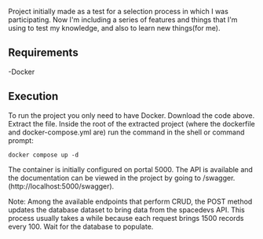 Project initially made as a test for a selection process in which I was participating. Now I'm including a series of features and things that I'm using to test my knowledge, and also to learn new things(for me).

## Requirements
-Docker

## Execution
To run the project you only need to have Docker.
Download the code above. Extract the file. Inside the root of the extracted project (where the dockerfile and docker-compose.yml are) run the command in the shell or command prompt:

``` docker compose up -d ```

The container is initially configured on portal 5000. The API is available and the documentation can be viewed in the project by going to /swagger. (http://localhost:5000/swagger).

Note: Among the available endpoints that perform CRUD, the POST method updates the database dataset to bring data from the spacedevs API. This process usually takes a while because each request brings 1500 records every 100. Wait for the database to populate.
